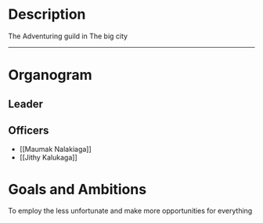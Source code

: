 # Description
The Adventuring guild in The big city

---
# Organogram
## Leader
## Officers
- [[Maumak Nalakiaga]]
- [[Jithy Kalukaga]]
# Goals and Ambitions
To employ the less unfortunate and make more opportunities for everything